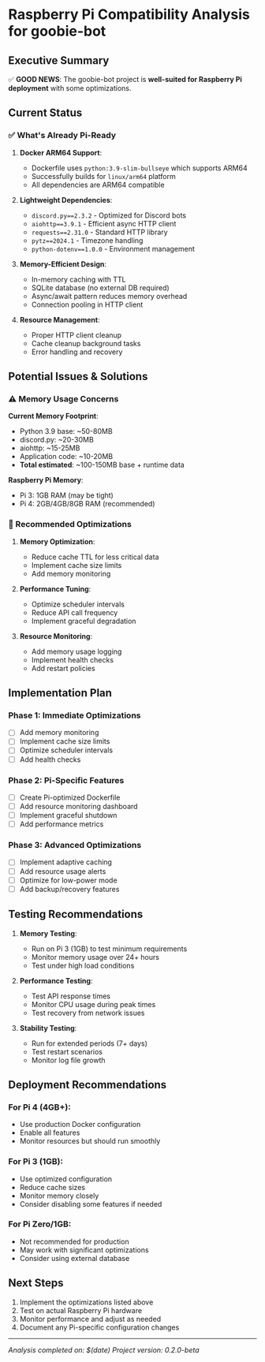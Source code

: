 # Raspberry Pi Compatibility Analysis for goobie-bot

## Executive Summary

✅ **GOOD NEWS**: The goobie-bot project is **well-suited for Raspberry Pi deployment** with some optimizations.

## Current Status

### ✅ What's Already Pi-Ready

1. **Docker ARM64 Support**:

   - Dockerfile uses `python:3.9-slim-bullseye` which supports ARM64
   - Successfully builds for `linux/arm64` platform
   - All dependencies are ARM64 compatible

2. **Lightweight Dependencies**:

   - `discord.py==2.3.2` - Optimized for Discord bots
   - `aiohttp==3.9.1` - Efficient async HTTP client
   - `requests==2.31.0` - Standard HTTP library
   - `pytz==2024.1` - Timezone handling
   - `python-dotenv==1.0.0` - Environment management

3. **Memory-Efficient Design**:

   - In-memory caching with TTL
   - SQLite database (no external DB required)
   - Async/await pattern reduces memory overhead
   - Connection pooling in HTTP client

4. **Resource Management**:
   - Proper HTTP client cleanup
   - Cache cleanup background tasks
   - Error handling and recovery

## Potential Issues & Solutions

### ⚠️ Memory Usage Concerns

**Current Memory Footprint**:

- Python 3.9 base: ~50-80MB
- discord.py: ~20-30MB
- aiohttp: ~15-25MB
- Application code: ~10-20MB
- **Total estimated**: ~100-150MB base + runtime data

**Raspberry Pi Memory**:

- Pi 3: 1GB RAM (may be tight)
- Pi 4: 2GB/4GB/8GB RAM (recommended)

### 🔧 Recommended Optimizations

1. **Memory Optimization**:

   - Reduce cache TTL for less critical data
   - Implement cache size limits
   - Add memory monitoring

2. **Performance Tuning**:

   - Optimize scheduler intervals
   - Reduce API call frequency
   - Implement graceful degradation

3. **Resource Monitoring**:
   - Add memory usage logging
   - Implement health checks
   - Add restart policies

## Implementation Plan

### Phase 1: Immediate Optimizations

- [ ] Add memory monitoring
- [ ] Implement cache size limits
- [ ] Optimize scheduler intervals
- [ ] Add health checks

### Phase 2: Pi-Specific Features

- [ ] Create Pi-optimized Dockerfile
- [ ] Add resource monitoring dashboard
- [ ] Implement graceful shutdown
- [ ] Add performance metrics

### Phase 3: Advanced Optimizations

- [ ] Implement adaptive caching
- [ ] Add resource usage alerts
- [ ] Optimize for low-power mode
- [ ] Add backup/recovery features

## Testing Recommendations

1. **Memory Testing**:

   - Run on Pi 3 (1GB) to test minimum requirements
   - Monitor memory usage over 24+ hours
   - Test under high load conditions

2. **Performance Testing**:

   - Test API response times
   - Monitor CPU usage during peak times
   - Test recovery from network issues

3. **Stability Testing**:
   - Run for extended periods (7+ days)
   - Test restart scenarios
   - Monitor log file growth

## Deployment Recommendations

### For Pi 4 (4GB+):

- Use production Docker configuration
- Enable all features
- Monitor resources but should run smoothly

### For Pi 3 (1GB):

- Use optimized configuration
- Reduce cache sizes
- Monitor memory closely
- Consider disabling some features if needed

### For Pi Zero/1GB:

- Not recommended for production
- May work with significant optimizations
- Consider using external database

## Next Steps

1. Implement the optimizations listed above
2. Test on actual Raspberry Pi hardware
3. Monitor performance and adjust as needed
4. Document any Pi-specific configuration changes

---



_Analysis completed on: $(date)_
_Project version: 0.2.0-beta_
